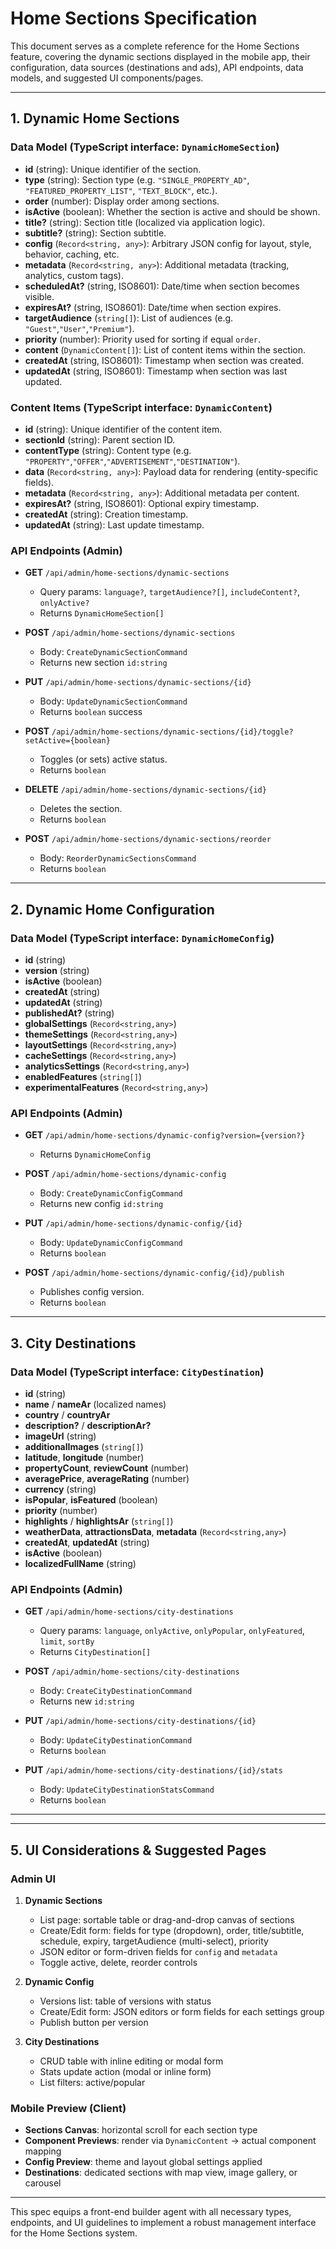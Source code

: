 # Home Sections Specification

This document serves as a complete reference for the Home Sections feature, covering the dynamic sections displayed in the mobile app, their configuration, data sources (destinations and ads), API endpoints, data models, and suggested UI components/pages.

---

## 1. Dynamic Home Sections

### Data Model (TypeScript interface: `DynamicHomeSection`)

- **id** (string): Unique identifier of the section.
- **type** (string): Section type (e.g. `"SINGLE_PROPERTY_AD"`, `"FEATURED_PROPERTY_LIST"`, `"TEXT_BLOCK"`, etc.).
- **order** (number): Display order among sections.
- **isActive** (boolean): Whether the section is active and should be shown.
- **title?** (string): Section title (localized via application logic).
- **subtitle?** (string): Section subtitle.
- **config** (`Record<string, any>`): Arbitrary JSON config for layout, style, behavior, caching, etc.
- **metadata** (`Record<string, any>`): Additional metadata (tracking, analytics, custom tags).
- **scheduledAt?** (string, ISO8601): Date/time when section becomes visible.
- **expiresAt?** (string, ISO8601): Date/time when section expires.
- **targetAudience** (`string[]`): List of audiences (e.g. `"Guest"`,`"User"`,`"Premium"`).
- **priority** (number): Priority used for sorting if equal `order`.
- **content** (`DynamicContent[]`): List of content items within the section.
- **createdAt** (string, ISO8601): Timestamp when section was created.
- **updatedAt** (string, ISO8601): Timestamp when section was last updated.

### Content Items (TypeScript interface: `DynamicContent`)

- **id** (string): Unique identifier of the content item.
- **sectionId** (string): Parent section ID.
- **contentType** (string): Content type (e.g. `"PROPERTY"`,`"OFFER"`,`"ADVERTISEMENT"`,`"DESTINATION"`).
- **data** (`Record<string, any>`): Payload data for rendering (entity-specific fields).
- **metadata** (`Record<string, any>`): Additional metadata per content.
- **expiresAt?** (string, ISO8601): Optional expiry timestamp.
- **createdAt** (string): Creation timestamp.
- **updatedAt** (string): Last update timestamp.

### API Endpoints (Admin)

- **GET** `/api/admin/home-sections/dynamic-sections`
  - Query params: `language?`, `targetAudience?[]`, `includeContent?`, `onlyActive?`
  - Returns `DynamicHomeSection[]`

- **POST** `/api/admin/home-sections/dynamic-sections`
  - Body: `CreateDynamicSectionCommand`
  - Returns new section `id:string`

- **PUT** `/api/admin/home-sections/dynamic-sections/{id}`
  - Body: `UpdateDynamicSectionCommand`
  - Returns `boolean` success

- **POST** `/api/admin/home-sections/dynamic-sections/{id}/toggle?setActive={boolean}`
  - Toggles (or sets) active status.
  - Returns `boolean`

- **DELETE** `/api/admin/home-sections/dynamic-sections/{id}`
  - Deletes the section.
  - Returns `boolean`

- **POST** `/api/admin/home-sections/dynamic-sections/reorder`
  - Body: `ReorderDynamicSectionsCommand`
  - Returns `boolean`

---

## 2. Dynamic Home Configuration

### Data Model (TypeScript interface: `DynamicHomeConfig`)

- **id** (string)
- **version** (string)
- **isActive** (boolean)
- **createdAt** (string)
- **updatedAt** (string)
- **publishedAt?** (string)
- **globalSettings** (`Record<string,any>`)
- **themeSettings** (`Record<string,any>`)
- **layoutSettings** (`Record<string,any>`)
- **cacheSettings** (`Record<string,any>`)
- **analyticsSettings** (`Record<string,any>`)
- **enabledFeatures** (`string[]`)
- **experimentalFeatures** (`Record<string,any>`)

### API Endpoints (Admin)

- **GET** `/api/admin/home-sections/dynamic-config?version={version?}`
  - Returns `DynamicHomeConfig`

- **POST** `/api/admin/home-sections/dynamic-config`
  - Body: `CreateDynamicConfigCommand`
  - Returns new config `id:string`

- **PUT** `/api/admin/home-sections/dynamic-config/{id}`
  - Body: `UpdateDynamicConfigCommand`
  - Returns `boolean`

- **POST** `/api/admin/home-sections/dynamic-config/{id}/publish`
  - Publishes config version.
  - Returns `boolean`

---

## 3. City Destinations

### Data Model (TypeScript interface: `CityDestination`)

- **id** (string)
- **name** / **nameAr** (localized names)
- **country** / **countryAr**
- **description?** / **descriptionAr?**
- **imageUrl** (string)
- **additionalImages** (`string[]`)
- **latitude**, **longitude** (number)
- **propertyCount**, **reviewCount** (number)
- **averagePrice**, **averageRating** (number)
- **currency** (string)
- **isPopular**, **isFeatured** (boolean)
- **priority** (number)
- **highlights** / **highlightsAr** (`string[]`)
- **weatherData**, **attractionsData**, **metadata** (`Record<string,any>`)
- **createdAt**, **updatedAt** (string)
- **isActive** (boolean)
- **localizedFullName** (string)

### API Endpoints (Admin)

- **GET** `/api/admin/home-sections/city-destinations`
  - Query params: `language`, `onlyActive`, `onlyPopular`, `onlyFeatured`, `limit`, `sortBy`
  - Returns `CityDestination[]`

- **POST** `/api/admin/home-sections/city-destinations`
  - Body: `CreateCityDestinationCommand`
  - Returns new `id:string`

- **PUT** `/api/admin/home-sections/city-destinations/{id}`
  - Body: `UpdateCityDestinationCommand`
  - Returns `boolean`

- **PUT** `/api/admin/home-sections/city-destinations/{id}/stats`
  - Body: `UpdateCityDestinationStatsCommand`
  - Returns `boolean`

---



---

## 5. UI Considerations & Suggested Pages

### Admin UI

1. **Dynamic Sections**
   - List page: sortable table or drag-and-drop canvas of sections
   - Create/Edit form: fields for type (dropdown), order, title/subtitle, schedule, expiry, targetAudience (multi-select), priority
   - JSON editor or form-driven fields for `config` and `metadata`
   - Toggle active, delete, reorder controls

2. **Dynamic Config**
   - Versions list: table of versions with status
   - Create/Edit form: JSON editors or form fields for each settings group
   - Publish button per version

3. **City Destinations**
   - CRUD table with inline editing or modal form
   - Stats update action (modal or inline form)
   - List filters: active/popular



### Mobile Preview (Client)

- **Sections Canvas**: horizontal scroll for each section type
- **Component Previews**: render via `DynamicContent` -> actual component mapping
- **Config Preview**: theme and layout global settings applied
- **Destinations**: dedicated sections with map view, image gallery, or carousel

---

This spec equips a front-end builder agent with all necessary types, endpoints, and UI guidelines to implement a robust management interface for the Home Sections system.
